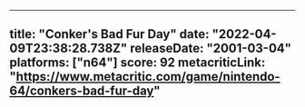 
---
title: "Conker's Bad Fur Day"
date: "2022-04-09T23:38:28.738Z"
releaseDate: "2001-03-04"
platforms: ["n64"]
score: 92
metacriticLink: "https://www.metacritic.com/game/nintendo-64/conkers-bad-fur-day"
---

